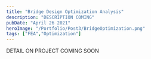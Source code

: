 ```yaml
---
title: "Bridge Design Optimization Analysis"
description: "DESCRIPTION COMING"
pubDate: "April 26 2021"
heroImage: "/Portfolio/Post3/BridgeOptimization.png"
tags: ["FEA","Optimization"]
---
```

DETAIL ON PROJECT COMING SOON

